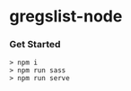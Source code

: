 gregslist-node
============

### Get Started

```terminal
> npm i
> npm run sass
> npm run serve
```
